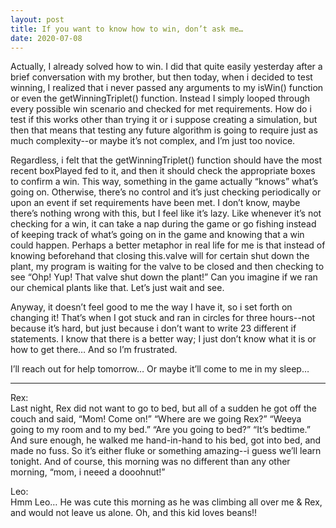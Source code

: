 ```yaml
---
layout: post
title: If you want to know how to win, don’t ask me…
date: 2020-07-08
---
```


Actually, I already solved how to win.  I did that quite easily yesterday after a brief conversation with my brother, but then today, when i decided to test winning, I realized that i never passed any arguments to my isWin() function or even the getWinningTriplet() function.  Instead I simply looped through every possible win scenario and checked for met requirements.  How do i test if this works other than trying it or i suppose creating a simulation, but then that means that testing any future algorithm is going to require just as much complexity--or maybe it’s not complex, and I’m just too novice.  

Regardless, i felt that the getWinningTriplet() function should have the most recent boxPlayed fed to it, and then it should check the appropriate boxes to confirm a win.  This way, something in the game actually “knows” what’s going on.  Otherwise, there’s no control and it’s just checking periodically or upon an event if set requirements have been met.  I don’t know, maybe there’s nothing wrong with this, but I feel like it’s lazy.  Like whenever it’s not checking for a win, it can take a nap during the game or go fishing instead of keeping track of what’s going on in the game and knowing that a win could happen.  Perhaps a better metaphor in real life for me is that instead of knowing beforehand that closing this.valve will for certain shut down the plant, my program is waiting for the valve to be closed and then checking to see “Ohp!  Yup!  That valve shut down the plant!”  Can you imagine if we ran our chemical plants like that.  Let’s just wait and see.  

Anyway, it doesn’t feel good to me the way I have it, so i set forth on changing it!  That’s when I got stuck and ran in circles for three hours--not because it’s hard, but just because i don’t want to write 23 different if statements.  I know that there is a better way; I just don’t know what it is or how to get there…  And so I’m frustrated.  

I’ll reach out for help tomorrow…  Or maybe it’ll come to me in my sleep…

***
Rex:  
Last night, Rex did not want to go to bed, but all of a sudden he got off the couch and said, “Mom! Come on!”  “Where are we going Rex?”  “Weeya going to my room and to my bed.”  “Are you going to bed?”  “It’s bedtime.”  And sure enough, he walked me hand-in-hand to his bed, got into bed, and made no fuss.  So it’s either fluke or something amazing--i guess we’ll learn tonight.  And of course, this morning was no different than any other morning, “mom, i neeed a dooohnut!”

Leo:  
Hmm Leo…  He was cute this morning as he was climbing all over me & Rex, and would not leave us alone.  Oh, and this kid loves beans!!
